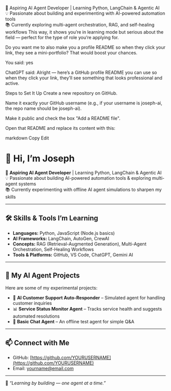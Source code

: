 🚀 Aspiring AI Agent Developer | Learning Python, LangChain & Agentic AI  
💡 Passionate about building and experimenting with AI-powered automation tools  
📚 Currently exploring multi-agent orchestration, RAG, and self-healing workflows
This way, it shows you’re in learning mode but serious about the field — perfect for the type of role you’re applying for.

Do you want me to also make you a profile README so when they click your link, they see a mini-portfolio? That would boost your chances.








You said:
yes


ChatGPT said:
Alright — here’s a GitHub profile README you can use so when they click your link, they’ll see something that looks professional and active.

Steps to Set It Up
Create a new repository on GitHub.

Name it exactly your GitHub username (e.g., if your username is joseph-ai, the repo name should be joseph-ai).

Make it public and check the box "Add a README file".

Open that README and replace its content with this:

markdown
Copy
Edit
# 👋 Hi, I’m Joseph  

🚀 **Aspiring AI Agent Developer** | Learning Python, LangChain & Agentic AI  
💡 Passionate about building AI-powered automation tools & exploring multi-agent systems  
📚 Currently experimenting with offline AI agent simulations to sharpen my skills  

---

## 🛠 Skills & Tools I’m Learning
- **Languages:** Python, JavaScript (Node.js basics)
- **AI Frameworks:** LangChain, AutoGen, CrewAI
- **Concepts:** RAG (Retrieval-Augmented Generation), Multi-Agent Orchestration, Self-Healing Workflows
- **Tools & Platforms:** GitHub, VS Code, ChatGPT, Gemini AI

---

## 📂 My AI Agent Projects
Here are some of my experimental projects:  
- 📨 **AI Customer Support Auto-Responder** – Simulated agent for handling customer inquiries  
- 📊 **Service Status Monitor Agent** – Tracks service health and suggests automated resolutions  
- 💬 **Basic Chat Agent** – An offline test agent for simple Q&A  

---

## 📫 Connect with Me
- GitHub: [https://github.com/YOURUSERNAME](https://github.com/YOURUSERNAME)
- Email: yourname@email.com

---

💬 *“Learning by building — one agent at a time.”*
